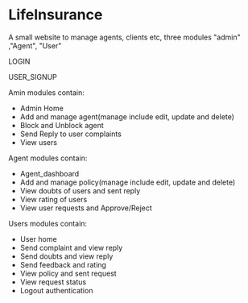 # LifeInsurance
A small website to manage agents, clients etc, three modules "admin" ,"Agent", "User"

LOGIN

USER_SIGNUP

Amin modules contain:
- Admin Home
- Add and manage agent(manage include edit, update and delete)
- Block and Unblock agent
- Send Reply to user complaints
- View users

Agent modules contain:
- Agent_dashboard
- Add and manage policy(manage include edit, update and delete)
- View doubts of users and sent reply
- View rating of users
- View user requests and Approve/Reject

Users modules contain:
- User home
- Send complaint and view reply
- Send doubts and view reply
- Send feedback and rating
- View policy and sent request
- View request status
- Logout authentication
